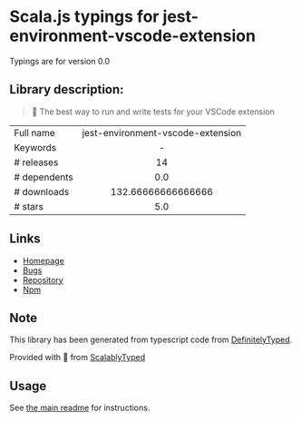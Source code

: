 
# Scala.js typings for jest-environment-vscode-extension

Typings are for version 0.0

## Library description:
> 🎪 The best way to run and write tests for your VSCode extension

|                    |                 |
| ------------------ | :-------------: |
| Full name          | jest-environment-vscode-extension |
| Keywords           | - |
| # releases         | 14 |
| # dependents       | 0.0 |
| # downloads        | 132.66666666666666 |
| # stars            | 5.0 |

## Links
- [Homepage](https://github.com/macabeus/jest-environment-vscode#readme)
- [Bugs](https://github.com/macabeus/jest-environment-vscode/issues)
- [Repository](https://github.com/macabeus/jest-environment-vscode)
- [Npm](https://www.npmjs.com/package/jest-environment-vscode-extension)
    


## Note
This library has been generated from typescript code from [DefinitelyTyped](https://definitelytyped.org).

Provided with :purple_heart: from [ScalablyTyped](https://github.com/oyvindberg/ScalablyTyped)

## Usage
See [the main readme](../../readme.md) for instructions.


